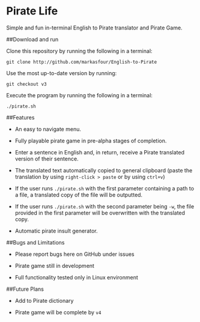 # Pirate Life
Simple and fun in-terminal English to Pirate translator and Pirate Game.

##Download and run

Clone this repository by running the following in a terminal:

    git clone http://github.com/markasfour/English-to-Pirate

Use the most up-to-date version by running:

    git checkout v3

Execute the program by running the following in a terminal:

    ./pirate.sh

##Features

* An easy to navigate menu.

* Fully playable pirate game in pre-alpha stages of completion.

* Enter a sentence in English and, in return, receive a Pirate translated version of their sentence. 

* The translated text automatically copied to general clipboard (paste the translation by using `right-click > paste` or by using `ctrl+v`)

* If the user runs `./pirate.sh` with the first  parameter containing a path to a file, a translated copy of the file will be outputted.

* If the user runs `./pirate.sh` with the second parameter being `-w`, the file provided in the first parameter will be overwritten with the translated copy. 

* Automatic pirate insult generator.

##Bugs and Limitations

* Please report bugs here on GitHub under issues

* Pirate game still in development

* Full functionality tested only in Linux environment

##Future Plans

* Add to Pirate dictionary

* Pirate game will be complete by `v4`
